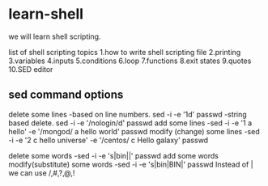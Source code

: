 
# learn-shell
we will learn shell scripting.

list of shell scripting topics
1.how to write shell scripting file
2.printing
3.variables
4.inputs
5.conditions
6.loop
7.functions
8.exit states
9.quotes
10.SED editor


## sed command options
delete some lines
-based on line numbers.
sed -i -e '1d' passwd
-string based delete.
sed -i -e '/nologin/d' passwd
add some lines
-sed -i -e '1 a hello' -e '/mongod/ a hello world' passwd
modify (change) some lines
-sed -i -e '2 c hello universe' -e '/centos/ c Hello galaxy' passwd

delete some words
-sed -i -e 's|bin||' passwd
add some words
modify(substitute) some words
-sed -i -e 's|bin|BIN|' passwd
Instead of | we can use /,#,?,@,!         

